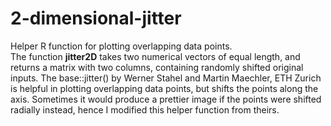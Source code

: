 # 2-dimensional-jitter
Helper R function for plotting overlapping data points.  
The function **jitter2D** takes two numerical vectors of equal length, and returns a matrix with two columns, containing randomly shifted original inputs.
The base::jitter() by Werner Stahel and Martin Maechler, ETH Zurich is helpful in plotting overlapping data points, but shifts the points along the axis. Sometimes it would produce a prettier image if the points were shifted radially instead, hence I modified this helper function from theirs.
